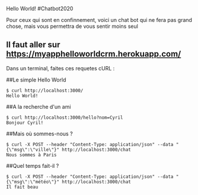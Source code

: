 Hello World! #Chatbot2020

Pour ceux qui sont en confinnement, voici un chat bot qui ne fera pas grand chose, mais vous permettra de vous sentir moins seul


## Il faut aller sur https://myapphelloworldcrm.herokuapp.com/

Dans un terminal, faites ces requetes cURL :

##Le simple Hello World
```
$ curl http://localhost:3000/
Hello World!
```

##A la recherche d'un ami
```
$ curl http://localhost:3000/hello?nom=Cyril
Bonjour Cyril!
```

##Mais où sommes-nous ?
```
$ curl -X POST --header "Content-Type: application/json" --data "{\"msg\":\"ville\"}" http://localhost:3000/chat
Nous sommes à Paris
```

##Quel temps fait-il ?
```
$ curl -X POST --header "Content-Type: application/json" --data "{\"msg\":\"météo\"}" http://localhost:3000/chat
Il fait beau
```
